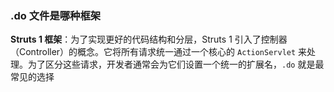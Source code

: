 ### .do 文件是哪种框架

**Struts 1 框架**：为了实现更好的代码结构和分层，Struts 1 引入了控制器（Controller）的概念。它将所有请求统一通过一个核心的 `ActionServlet` 来处理。为了区分这些请求，开发者通常会为它们设置一个统一的扩展名，`.do` 就是最常见的选择